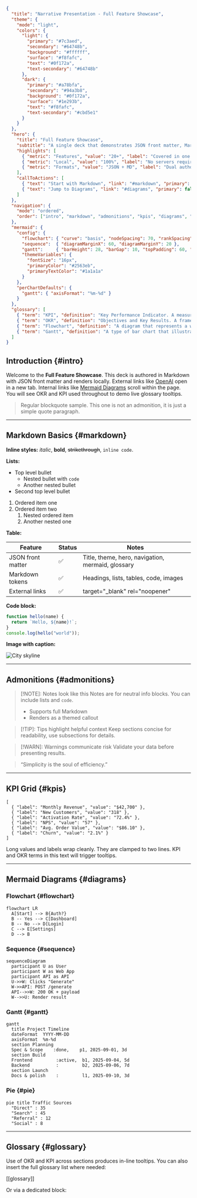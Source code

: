 ```json frontmatter
{
  "title": "Narrative Presentation - Full Feature Showcase",
  "theme": {
    "mode": "light",
    "colors": {
      "light": {
        "primary": "#7c3aed",
        "secondary": "#64748b",
        "background": "#ffffff",
        "surface": "#f8fafc",
        "text": "#0f172a",
        "text-secondary": "#64748b"
      },
      "dark": {
        "primary": "#a78bfa",
        "secondary": "#94a3b8",
        "background": "#0f172a",
        "surface": "#1e293b",
        "text": "#f8fafc",
        "text-secondary": "#cbd5e1"
      }
    }
  },
  "hero": {
    "title": "Full Feature Showcase",
    "subtitle": "A single deck that demonstrates JSON front matter, Markdown features, Mermaid diagrams, glossary tooltips, KPI grids, and navigation controls",
    "highlights": [
      { "metric": "Features", "value": "20+", "label": "Covered in one file" },
      { "metric": "Local", "value": "100%", "label": "No servers required" },
      { "metric": "Formats", "value": "JSON + MD", "label": "Dual authoring" }
    ],
    "callToActions": [
      { "text": "Start with Markdown", "link": "#markdown", "primary": true },
      { "text": "Jump to Diagrams", "link": "#diagrams", "primary": false }
    ]
  },
  "navigation": {
    "mode": "ordered",
    "order": ["intro", "markdown", "admonitions", "kpis", "diagrams", "glossary"]
  },
  "mermaid": {
    "config": {
      "flowchart": { "curve": "basis", "nodeSpacing": 70, "rankSpacing": 80 },
      "sequence":  { "diagramMarginX": 60, "diagramMarginY": 20 },
      "gantt":     { "barHeight": 28, "barGap": 10, "topPadding": 60, "leftPadding": 120, "axisFormat": "%m-%d" },
      "themeVariables": {
        "fontSize": "16px",
        "primaryColor": "#2563eb",
        "primaryTextColor": "#1a1a1a"
      }
    },
    "perChartDefaults": {
      "gantt": { "axisFormat": "%m-%d" }
    }
  },
  "glossary": [
    { "term": "KPI", "definition": "Key Performance Indicator. A measurable value that demonstrates how effectively objectives are being achieved." },
    { "term": "OKR", "definition": "Objectives and Key Results. A framework for defining and tracking objectives and their outcomes." },
    { "term": "Flowchart", "definition": "A diagram that represents a workflow or process." },
    { "term": "Gantt", "definition": "A type of bar chart that illustrates a project schedule." }
  ]
}
```

## Introduction {#intro}
Welcome to the **Full Feature Showcase**. This deck is authored in Markdown with JSON front matter and renders locally. External links like [OpenAI](https://www.openai.com) open in a new tab. Internal links like [Mermaid Diagrams](#diagrams) scroll within the page.  
You will see OKR and KPI used throughout to demo live glossary tooltips.

> Regular blockquote sample. This one is not an admonition, it is just a simple quote paragraph.

---

## Markdown Basics {#markdown}

**Inline styles:** _italic_, **bold**, ~~strikethrough~~, `inline code`.

**Lists:**

- Top level bullet
  - Nested bullet with `code`
  - Another nested bullet
- Second top level bullet

1. Ordered item one
2. Ordered item two
   1. Nested ordered item
   2. Another nested one

**Table:**

| Feature | Status | Notes |
| --- | --- | --- |
| JSON front matter | ✅ | Title, theme, hero, navigation, mermaid, glossary |
| Markdown tokens | ✅ | Headings, lists, tables, code, images |
| External links | ✅ | target="_blank" rel="noopener" |

**Code block:**

```js
function hello(name) {
  return `Hello, ${name}!`;
}
console.log(hello("world"));
```

**Image with caption:**

![City skyline](https://picsum.photos/1200/600 "Random placeholder image via picsum")

---

## Admonitions {#admonitions}

> [!NOTE]: Notes look like this
> Notes are for neutral info blocks. You can include lists and `code`.
>
> - Supports full Markdown
> - Renders as a themed callout

> [!TIP]: Tips highlight helpful context
> Keep sections concise for readability, use subsections for details.

> [!WARN]: Warnings communicate risk
> Validate your data before presenting results.

> [!QUOTE]: Quoted
> “Simplicity is the soul of efficiency.”

---

## KPI Grid {#kpis}

```kpi-grid
[
  { "label": "Monthly Revenue", "value": "$42,700" },
  { "label": "New Customers", "value": "318" },
  { "label": "Activation Rate", "value": "72.4%" },
  { "label": "NPS", "value": "57" },
  { "label": "Avg. Order Value", "value": "$86.10" },
  { "label": "Churn", "value": "2.1%" }
]
```

Long values and labels wrap cleanly. They are clamped to two lines. KPI and OKR terms in this text will trigger tooltips.

---

## Mermaid Diagrams {#diagrams}

### Flowchart {#flowchart}

```mermaid
flowchart LR
  A[Start] --> B{Auth?}
  B -- Yes --> C[Dashboard]
  B -- No --> D[Login]
  C --> E[Settings]
  D --> B
```

### Sequence {#sequence}

```mermaid
sequenceDiagram
  participant U as User
  participant W as Web App
  participant API as API
  U->>W: Clicks "Generate"
  W->>API: POST /generate
  API-->>W: 200 OK + payload
  W-->>U: Render result
```

### Gantt {#gantt}

```mermaid
gantt
  title Project Timeline
  dateFormat  YYYY-MM-DD
  axisFormat  %m-%d
  section Planning
  Spec & Scope    :done,    p1, 2025-09-01, 3d
  section Build
  Frontend         :active,  b1, 2025-09-04, 5d
  Backend          :         b2, 2025-09-06, 7d
  section Launch
  Docs & polish    :         l1, 2025-09-10, 3d
```

### Pie {#pie}

```mermaid
pie title Traffic Sources
  "Direct" : 35
  "Search" : 45
  "Referral" : 12
  "Social" : 8
```

---

## Glossary {#glossary}

Use of OKR and KPI across sections produces in-line tooltips. You can also insert the full glossary list where needed:

[[glossary]]

Or via a dedicated block:

```glossary
```

